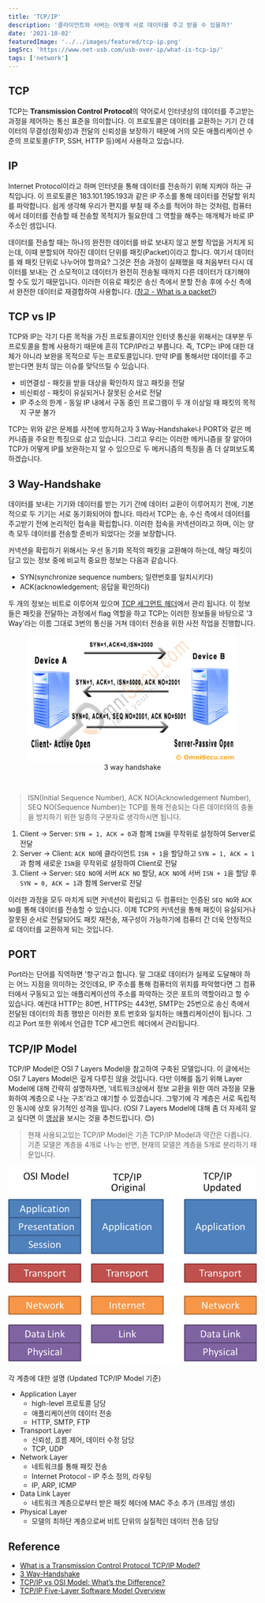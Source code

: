```yaml
---
title: 'TCP/IP'
description: '클라이언트와 서버는 어떻게 서로 데이터를 주고 받을 수 있을까?'
date: '2021-10-02'
featuredImage: '../../images/featured/tcp-ip.png'
imgSrc: 'https://www.net-usb.com/usb-over-ip/what-is-tcp-ip/'
tags: ['network']
---
```


## TCP

TCP는 **Transmission Control Protocol**의 약어로서 인터넷상의 데이터를 주고받는 과정을 제어하는 통신 표준을 의미합니다. 이 프로토콜은 데이터를 교환하는 기기 간 데이터의 무결성(정확성)과 전달의 신뢰성을 보장하기 때문에 거의 모든 애플리케이션 수준의 프로토콜(FTP, SSH, HTTP 등)에서 사용하고 있습니다.

## IP

Internet Protocol이라고 하며 인터넷을 통해 데이터를 전송하기 위해 지켜야 하는 규칙입니다. 이 프로토콜은 183.101.195.193과 같은 IP 주소를 통해 데이터를 전달할 위치를 파악합니다. 쉽게 생각해 우리가 편지를 부칠 때 주소를 적어야 하는 것처럼, 컴퓨터에서 데이터를 전송할 때 전송할 목적지가 필요한데 그 역할을 해주는 매개체가 바로 IP 주소인 셈입니다.

데이터를 전송할 때는 하나의 완전한 데이터를 바로 보내지 않고 분할 작업을 거치게 되는데, 이때 분할되어 작아진 데이터 단위를 패킷(Packet)이라고 합니다. 여기서 데이터를 왜 패킷 단위로 나누어야 할까요? 그것은 전송 과정이 실패했을 때 처음부터 다시 데이터를 보내는 건 소모적이고 데이터가 완전히 전송될 때까지 다른 데이터가 대기해야 할 수도 있기 때문입니다. 이러한 이유로 패킷은 송신 측에서 분할 전송 후에 수신 측에서 완전한 데이터로 재결합하여 사용합니다. ([참고 - What is a packet?](https://www.cloudflare.com/learning/network-layer/what-is-a-packet/))

## TCP vs IP

TCP와 IP는 각기 다른 목적을 가진 프로토콜이지만 인터넷 통신을 위해서는 대부분 두 프로토콜을 함께 사용하기 때문에 흔히 TCP/IP라고 부릅니다. 즉, TCP는 IP에 대한 대체가 아니라 보완을 목적으로 두는 프로토콜입니다. 만약 IP를 통해서만 데이터를 주고받는다면 원치 않는 이슈를 맞닥뜨릴 수 있습니다.

- 비연결성 - 패킷을 받을 대상을 확인하지 않고 패킷을 전달
- 비신뢰성 - 패킷이 유실되거나 잘못된 순서로 전달
- IP 주소의 한계 - 동일 IP 내에서 구동 중인 프로그램이 두 개 이상일 때 패킷의 목적지 구분 불가

TCP는 위와 같은 문제를 사전에 방지하고자 3 Way-Handshake나 PORT와 같은 메커니즘을 주요한 특징으로 삼고 있습니다. 그리고 우리는 이러한 메커니즘을 잘 알아야 TCP가 어떻게 IP를 보완하는지 알 수 있으므로 두 메커니즘의 특징을 좀 더 살펴보도록 하겠습니다.

## 3 Way-Handshake

데이터를 보내는 기기와 데이터를 받는 기기 간에 데이터 교환이 이루어지기 전에, 기본적으로 두 기기는 서로 동기화되어야 합니다. 따라서 TCP는 송, 수신 측에서 데이터를 주고받기 전에 논리적인 접속을 확립합니다. 이러한 접속을 커넥션이라고 하며, 이는 양측 모두 데이터를 전송할 준비가 되었다는 것을 보장합니다.

커넥션을 확립하기 위해서는 우선 동기화 목적의 패킷을 교환해야 하는데, 해당 패킷이 담고 있는 정보 중에 비교적 중요한 정보는 다음과 같습니다.

- SYN(synchronize sequence numbers; 일련번호를 일치시키다)
- ACK(acknowledgement; 응답을 확인하다)

두 개의 정보는 비트로 이루어져 있으며 [TCP 세그먼트 헤더](https://www.omnisecu.com/tcpip/tcp-header.php)에서 관리 됩니다. 이 정보들은 패킷을 전달하는 과정에서 flag 역할을 하고 TCP는 이러한 정보들을 바탕으로 '3 Way'라는 이름 그대로 3번의 통신을 거쳐 데이터 전송을 위한 사전 작업을 진행합니다.

<figure>
  <img src="../../images/body/three-way-handshake.jpeg" alt="3 way handshake" />
  <figcaption align="center">3 way handshake</figcaption>
</figure>

<br />

> ISN(Initial Sequence Number), ACK NO(Acknowledgement Number), SEQ NO(Sequence Number)는 TCP를 통해 전송되는 다른 데이터와의 충돌을 방지하기 위한 일종의 구분자로 생각하시면 됩니다.

1. Client → Server: `SYN = 1, ACK = 0`과 함께 `ISN`을 무작위로 설정하여 Server로 전달
2. Server → Client: `ACK NO`에 클라이언트 `ISN + 1`을 할당하고 `SYN = 1, ACK = 1`과 함께 새로운 `ISN`을 무작위로 설정하여 Client로 전달
3. Client → Server: `SEQ NO`에 서버 `ACK NO` 할당, `ACK NO`에 서버 `ISN + 1`을 할당 후 `SYN = 0, ACK = 1`과 함께 Server로 전달

이러한 과정을 모두 마치게 되면 커넥션이 확립되고 두 컴퓨터는 인증된 `SEQ NO`와 `ACK NO`를 통해 데이터를 전송할 수 있습니다. 이제 TCP의 커넥션을 통해 패킷이 유실되거나 잘못된 순서로 전달되어도 패킷 재전송, 재구성이 가능하기에 컴퓨터 간 더욱 안정적으로 데이터를 교환하게 되는 것입니다.

## PORT

Port라는 단어를 직역하면 '항구'라고 합니다. 말 그대로 데이터가 실제로 도달해야 하는 어느 지점을 의미하는 것인데요, IP 주소를 통해 컴퓨터의 위치를 파악했다면 그 컴퓨터에서 구동되고 있는 애플리케이션의 주소를 파악하는 것은 포트의 역할이라고 할 수 있습니다. 예컨대 HTTP는 80번, HTTPS는 443번, SMTP는 25번으로 송신 측에서 전달된 데이터의 최종 행방은 이러한 포트 번호와 일치하는 애플리케이션이 됩니다. 그리고 Port 또한 위에서 언급한 TCP 세그먼트 헤더에서 관리됩니다.

## TCP/IP Model

TCP/IP Model은 OSI 7 Layers Model을 참고하여 구축된 모델입니다. 이 글에서는 OSI 7 Layers Model은 깊게 다루진 않을 것입니다. 다만 이해를 돕기 위해 Layer Model에 대해 간략히 설명하자면, '네트워크상에서 정보 교환을 위한 여러 과정을 모듈화하여 계층으로 나눈 구조'라고 얘기할 수 있겠습니다. 그렇기에 각 계층은 서로 독립적인 동시에 상호 유기적인 성격을 띱니다. (OSI 7 Layers Model에 대해 좀 더 자세히 알고 싶다면 이 [영상](https://www.youtube.com/watch?v=1pfTxp25MA8)을 보시는 것을 추천드립니다. 😊)

> 현재 사용되고있는 TCP/IP Model은 기존 TCP/IP Model과 약간은 다릅니다. 기존 모델은 계층을 4개로 나누는 반면, 현재의 모델은 계층을 5개로 분리하기 때문입니다.

<img src="../../images/body/tcp-model.png" alt="tcp model" />

<br />

각 계층에 대한 설명 (Updated TCP/IP Model 기준)

- Application Layer
  - high-level 프로토콜 담당
  - 애플리케이션의 데이터 전송
  - HTTP, SMTP, FTP
- Transport Layer
  - 신뢰성, 흐름 제어, 데이터 수정 담당
  - TCP, UDP
- Network Layer
  - 네트워크를 통해 패킷 전송
  - Internet Protocol - IP 주소 정의, 라우팅
  - IP, ARP, ICMP
- Data Link Layer
  - 네트워크 계층으로부터 받은 패킷 헤더에 MAC 주소 추가 (프레임 생성)
- Physical Layer
  - 모델의 최하단 계층으로써 비트 단위의 실질적인 데이터 전송 담당

## Reference

- [What is a Transmission Control Protocol TCP/IP Model?](https://www.fortinet.com/resources/cyberglossary/tcp-ip)
- [3 Way-Handshake](https://www.omnisecu.com/tcpip/tcp-three-way-handshake.php)
- [TCP/IP vs OSI Model: What’s the Difference?](https://www.computernetworkingnotes.com/ccna-study-guide/similarities-and-differences-between-osi-and-tcp-ip-model.html)
- [TCP/IP Five-Layer Software Model Overview](https://microchipdeveloper.com/tcpip:tcp-ip-five-layer-model)
